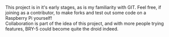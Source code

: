 This project is in it's early stages, as is my familiarity with GIT. Feel free, if joining as a contributor, to make forks and test out some code on a Raspberry Pi yourself!  
Collaboration is part of the idea of this project, and with more people trying features, BRY-5 could become quite the droid indeed.
